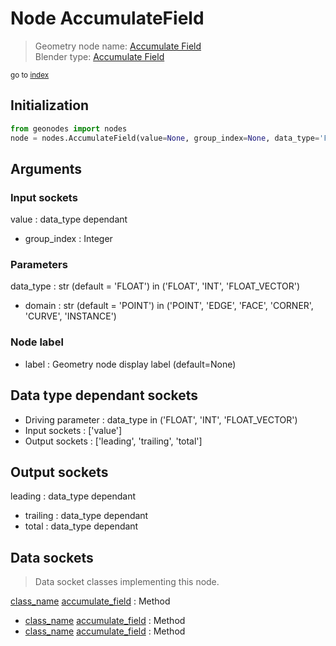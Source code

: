 
# Node AccumulateField

> Geometry node name: [Accumulate Field](https://docs.blender.org/manual/en/latest/modeling/geometry_nodes/material/accumulate_field.html)<br>
  Blender type: [Accumulate Field](https://docs.blender.org/api/current/bpy.types.GeometryNodeAccumulateField.html)
  
<sub>go to [index](/docs/index.md)</sub>

## Initialization

```python
from geonodes import nodes
node = nodes.AccumulateField(value=None, group_index=None, data_type='FLOAT', domain='POINT', label=None)
```



## Arguments


### Input sockets

value : data_type dependant
- group_index : Integer

### Parameters

data_type : str (default = 'FLOAT') in ('FLOAT', 'INT', 'FLOAT_VECTOR')
- domain : str (default = 'POINT') in ('POINT', 'EDGE', 'FACE', 'CORNER', 'CURVE', 'INSTANCE')

### Node label

- label : Geometry node display label (default=None)

## Data type dependant sockets

- Driving parameter : data_type in ('FLOAT', 'INT', 'FLOAT_VECTOR')
- Input sockets  : ['value']
- Output sockets : ['leading', 'trailing', 'total']   
  
  

## Output sockets

leading : data_type dependant
- trailing : data_type dependant
- total : data_type dependant

## Data sockets

> Data socket classes implementing this node.
  
[class_name](/docs/sockets/Float.md) [accumulate_field](/docs/sockets/Float.md#accumulate_field) : Method
- [class_name](/docs/sockets/Integer.md) [accumulate_field](/docs/sockets/Integer.md#accumulate_field) : Method
- [class_name](/docs/sockets/Vector.md) [accumulate_field](/docs/sockets/Vector.md#accumulate_field) : Method
  
